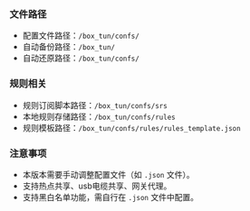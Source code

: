 ### 文件路径
- 配置文件路径：`/box_tun/confs/`
- 自动备份路径：`/box_tun/`
- 自动还原路径：`/box_tun/confs/`

### 规则相关
- 规则订阅脚本路径：`/box_tun/confs/srs`
- 本地规则存储路径：`/box_tun/confs/rules`
- 规则模板路径：`/box_tun/confs/rules/rules_template.json`

### 注意事项
- 本版本需要手动调整配置文件（如 `.json` 文件）。
- 支持热点共享、usb电缆共享、网关代理。
- 支持黑白名单功能，需自行在 `.json` 文件中配置。
